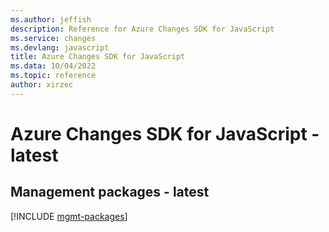```yaml
---
ms.author: jeffish
description: Reference for Azure Changes SDK for JavaScript
ms.service: changes
ms.devlang: javascript
title: Azure Changes SDK for JavaScript
ms.data: 10/04/2022
ms.topic: reference
author: xirzec
---
```

# Azure Changes SDK for JavaScript - latest

## Management packages - latest
[!INCLUDE [mgmt-packages](changes-mgmt-index.md)]